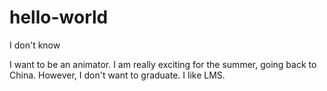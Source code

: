 # hello-world

I don't know

I want to be an animator. I am really exciting for the summer, going back to China. However, I don't want to graduate. I like LMS.
